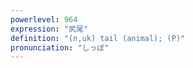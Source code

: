 ```yaml
---
powerlevel: 964
expression: "尻尾"
definition: "(n,uk) tail (animal); (P)"
pronunciation: "しっぽ"
---
```

